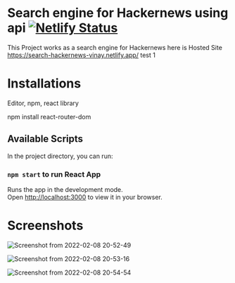 # Search engine for Hackernews using api [![Netlify Status](https://api.netlify.com/api/v1/badges/ce46fe75-4326-436d-9e6e-8b6ba52c4852/deploy-status)](https://search-hackernews-vinay.netlify.app/)
This Project works as a search engine for Hackernews
here is Hosted Site
https://search-hackernews-vinay.netlify.app/
test 1
# Installations
Editor, npm, react library

npm install react-router-dom

## Available Scripts

In the project directory, you can run:

### `npm start` to run React App

Runs the app in the development mode.\
Open [http://localhost:3000](http://localhost:3000) to view it in your browser.

# Screenshots
![Screenshot from 2022-02-08 20-52-49](https://user-images.githubusercontent.com/29520476/153018861-5bfd2447-7eb9-4fd4-b260-52d0acaeea6a.png)

![Screenshot from 2022-02-08 20-53-16](https://user-images.githubusercontent.com/29520476/153019169-439c5860-b914-432d-b16d-06424b8ef4a8.png)


![Screenshot from 2022-02-08 20-54-54](https://user-images.githubusercontent.com/29520476/153019205-c3a9eb7f-26dc-4df5-a4e1-9648439c0695.png)
